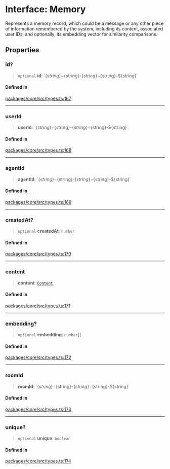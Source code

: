 # Interface: Memory

Represents a memory record, which could be a message or any other piece of information remembered by the system, including its content, associated user IDs, and optionally, its embedding vector for similarity comparisons.

## Properties

### id?

> `optional` **id**: \`$\{string\}-$\{string\}-$\{string\}-$\{string\}-$\{string\}\`

#### Defined in

[packages/core/src/types.ts:167](https://github.com/ai16z/eliza/blob/main/packages/core/src/types.ts#L167)

---

### userId

> **userId**: \`$\{string\}-$\{string\}-$\{string\}-$\{string\}-$\{string\}\`

#### Defined in

[packages/core/src/types.ts:168](https://github.com/ai16z/eliza/blob/main/packages/core/src/types.ts#L168)

---

### agentId

> **agentId**: \`$\{string\}-$\{string\}-$\{string\}-$\{string\}-$\{string\}\`

#### Defined in

[packages/core/src/types.ts:169](https://github.com/ai16z/eliza/blob/main/packages/core/src/types.ts#L169)

---

### createdAt?

> `optional` **createdAt**: `number`

#### Defined in

[packages/core/src/types.ts:170](https://github.com/ai16z/eliza/blob/main/packages/core/src/types.ts#L170)

---

### content

> **content**: [`Content`](Content.md)

#### Defined in

[packages/core/src/types.ts:171](https://github.com/ai16z/eliza/blob/main/packages/core/src/types.ts#L171)

---

### embedding?

> `optional` **embedding**: `number`[]

#### Defined in

[packages/core/src/types.ts:172](https://github.com/ai16z/eliza/blob/main/packages/core/src/types.ts#L172)

---

### roomId

> **roomId**: \`$\{string\}-$\{string\}-$\{string\}-$\{string\}-$\{string\}\`

#### Defined in

[packages/core/src/types.ts:173](https://github.com/ai16z/eliza/blob/main/packages/core/src/types.ts#L173)

---

### unique?

> `optional` **unique**: `boolean`

#### Defined in

[packages/core/src/types.ts:174](https://github.com/ai16z/eliza/blob/main/packages/core/src/types.ts#L174)

